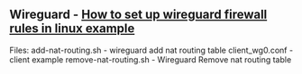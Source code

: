 Wireguard - [How to set up wireguard firewall rules in linux example](https://www.cyberciti.biz/faq/how-to-set-up-wireguard-firewall-rules-in-linux/#Accept_WG_traffi)
---
Files:
add-nat-routing.sh - wireguard add nat routing table
client_wg0.conf - client example
remove-nat-routing.sh - Wireguard Remove nat routing table

